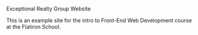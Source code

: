 Exceptional Realty Group Website

This is an example site for the intro to Front-End Web Development course at the Flatiron School.